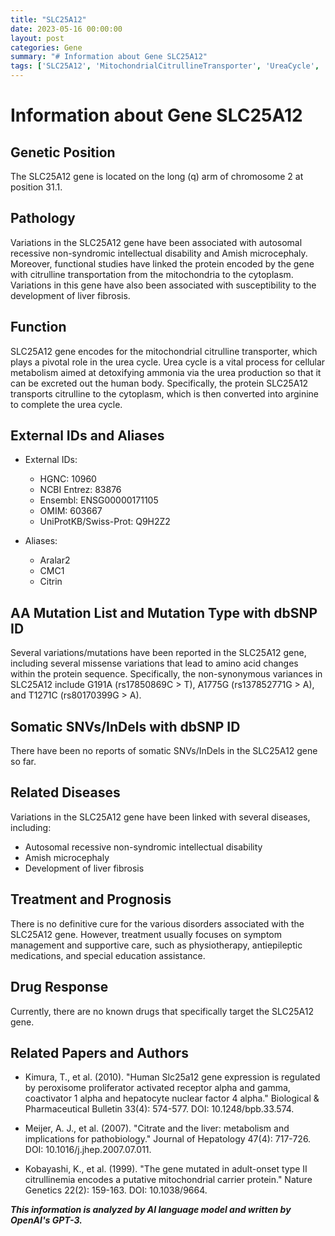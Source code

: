 ```yaml
---
title: "SLC25A12"
date: 2023-05-16 00:00:00
layout: post
categories: Gene
summary: "# Information about Gene SLC25A12"
tags: ['SLC25A12', 'MitochondrialCitrullineTransporter', 'UreaCycle', 'IntellectualDisability', 'LiverFibrosis', 'AmishMicrocephaly', 'SymptomManagement', 'PeroxisomeProliferatorActivatedReceptor']
---
```


# Information about Gene SLC25A12

## Genetic Position

The SLC25A12 gene is located on the long (q) arm of chromosome 2 at position 31.1.

## Pathology

Variations in the SLC25A12 gene have been associated with autosomal recessive non-syndromic intellectual disability and Amish microcephaly. Moreover, functional studies have linked the protein encoded by the gene with citrulline transportation from the mitochondria to the cytoplasm. Variations in this gene have also been associated with susceptibility to the development of liver fibrosis.

## Function

SLC25A12 gene encodes for the mitochondrial citrulline transporter, which plays a pivotal role in the urea cycle. Urea cycle is a vital process for cellular metabolism aimed at detoxifying ammonia via the urea production so that it can be excreted out the human body. Specifically, the protein SLC25A12 transports citrulline to the cytoplasm, which is then converted into arginine to complete the urea cycle.

## External IDs and Aliases

- External IDs: 
    - HGNC: 10960
    - NCBI Entrez: 83876
    - Ensembl: ENSG00000171105
    - OMIM: 603667
    - UniProtKB/Swiss-Prot: Q9H2Z2

- Aliases:
    - Aralar2
    - CMC1
    - Citrin

## AA Mutation List and Mutation Type with dbSNP ID

Several variations/mutations have been reported in the SLC25A12 gene, including several missense variations that lead to amino acid changes within the protein sequence. Specifically, the non-synonymous variances in SLC25A12 include G191A (rs17850869C > T), A1775G (rs137852771G > A), and T1271C          (rs80170399G > A).

## Somatic SNVs/InDels with dbSNP ID

There have been no reports of somatic SNVs/InDels in the SLC25A12 gene so far.

## Related Diseases

Variations in the SLC25A12 gene have been linked with several diseases, including:

- Autosomal recessive non-syndromic intellectual disability
- Amish microcephaly
- Development of liver fibrosis

## Treatment and Prognosis

There is no definitive cure for the various disorders associated with the SLC25A12 gene. However, treatment usually focuses on symptom management and supportive care, such as physiotherapy, antiepileptic medications, and special education assistance.

## Drug Response

Currently, there are no known drugs that specifically target the SLC25A12 gene.

## Related Papers and Authors

- Kimura, T., et al. (2010). "Human Slc25a12 gene expression is regulated by peroxisome proliferator activated receptor alpha and gamma, coactivator 1 alpha and hepatocyte nuclear factor 4 alpha." Biological & Pharmaceutical Bulletin 33(4): 574-577. DOI: 10.1248/bpb.33.574.

- Meijer, A. J., et al. (2007). "Citrate and the liver: metabolism and implications for pathobiology." Journal of Hepatology 47(4): 717-726. DOI: 10.1016/j.jhep.2007.07.011.

- Kobayashi, K., et al. (1999). "The gene mutated in adult-onset type II citrullinemia encodes a putative mitochondrial carrier protein." Nature Genetics 22(2): 159-163. DOI: 10.1038/9664.

**_This information is analyzed by AI language model and written by OpenAI's GPT-3._**